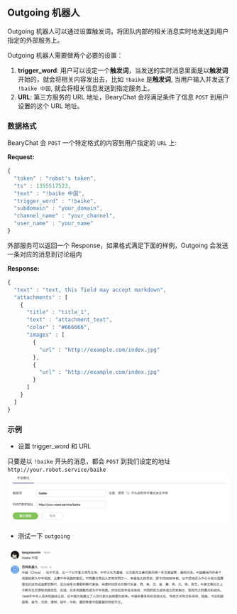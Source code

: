## Outgoing 机器人

Outgoing 机器人可以通过设置触发词，将团队内部的相关消息实时地发送到用户指定的外部服务上。

Outgoing 机器人需要做两个必要的设置：

1. **trigger_word**: 用户可以设定一个**触发词**，当发送的实时消息里面是以**触发词** 开始的，就会将相关内容发出去，比如 `!baike` 是**触发词**, 当用户输入并发送了 `!baike 中国`, 就会将相关信息发送到指定服务上。
2. **URL**: 第三方服务的 URL 地址，BearyChat 会将满足条件了信息 `POST` 到用户设置的这个 URL 地址。

### 数据格式

BearyChat 会 `POST` 一个特定格式的内容到用户指定的 `URL` 上:

**Request:**

``` javascript
{
  "token" : "robot's token",
  "ts" : 1355517523,
  "text" : "!baike 中国",
  "trigger_word" : "!baike",
  "subdomain" : "your_domain",
  "channel_name" : "your_channel",
  "user_name" : "your_name"
}
```

外部服务可以返回一个 Response，如果格式满足下面的样例，Outgoing 会发送一条对应的消息到讨论组内

**Response:**
``` javascript
{
  "text" : "text, this field may accept markdown",
  "attachments" : [
    {
      "title" : "title_1",
      "text" : "attachment_text",
      "color" : "#666666",
      "images" : [
        {
          "url" : "http://example.com/index.jpg"
        },
        {
          "url" : "http://example.com/index.jpg"
        }
      ]
    }
  ]
}
```

### 示例

* 设置 trigger_word 和 URL

只要是以 `!baike` 开头的消息，都会 `POST` 到我们设定的地址 `http://your.robot.service/baike`
![](/tutorials/image/outgoing_sample1.png)

* 测试一下 `outgoing`

![](/tutorials/image/outgoing_sample2.png)
